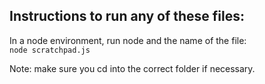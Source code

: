 ## Instructions to run any of these files:  

In a node environment, run node and the name of the file:  
`node scratchpad.js`  

Note: make sure you cd into the correct folder if necessary.
